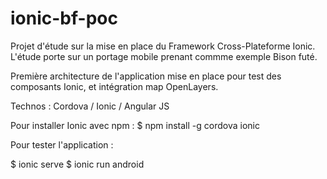 # ionic-bf-poc

Projet d'étude sur la mise en place du Framework Cross-Plateforme Ionic.
L'étude porte sur un portage mobile prenant commme exemple Bison futé.

Première architecture de l'application mise en place pour test des composants Ionic, et intégration map OpenLayers.

Technos : Cordova / Ionic / Angular JS

Pour installer Ionic avec npm :  $ npm install -g cordova ionic

Pour tester l'application : 

$ ionic serve
$ ionic run android

